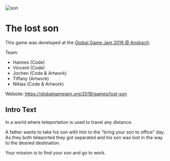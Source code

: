 ![son](https://raw.github.com/niklas-heer/the-lost-son/master/.github/screen.png "The lost son.")


# The lost son

This game was developed at the [Global Game Jam 2018 @ Ansbach](https://globalgamejam.org/2018/jam-sites/ggj-ansbach).

Team:
- Hannes (Code)
- Vincent (Code)
- Jochen (Code & Artwork)
- Tiffany (Artwork)
- Niklas (Code & Artwork)

Website: https://globalgamejam.org/2018/games/lost-son

## Intro Text
In a world where teleportation is used to travel any distance.

A father wants to take his son with him to the "bring your son to office" day.
As they both teleported they got separated and his son was lost in the way to the desired destination.

Your mission is to find your son and go to work.
